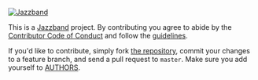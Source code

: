 [![Jazzband](https://jazzband.co/static/img/jazzband.svg)](https://jazzband.co/)

This is a [Jazzband](https://jazzband.co/) project. By contributing you agree to abide
by the [Contributor Code of Conduct](https://jazzband.co/about/conduct) and follow the
[guidelines](https://jazzband.co/about/guidelines).

If you'd like to contribute, simply fork
[the repository](https://github.com/jazzband/tablib), commit your changes to a feature
branch, and send a pull request to `master`. Make sure you add yourself to
[AUTHORS](https://github.com/jazzband/tablib/blob/master/AUTHORS).
